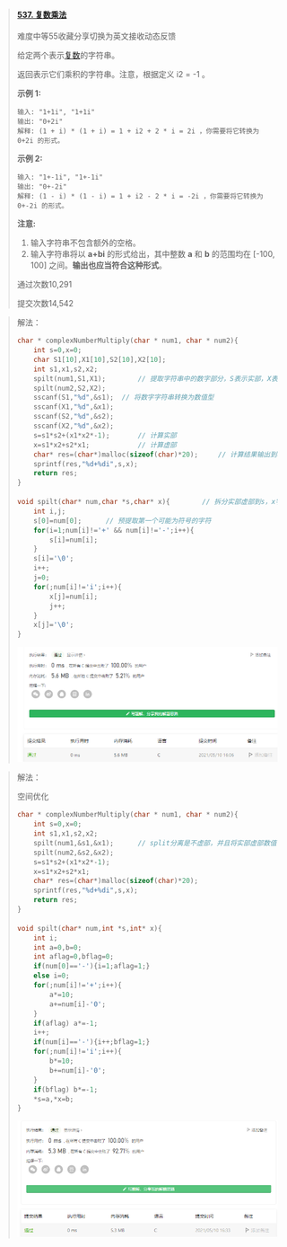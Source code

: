 > #### [537. 复数乘法](https://leetcode-cn.com/problems/complex-number-multiplication/)
>
> 难度中等55收藏分享切换为英文接收动态反馈
>
> 给定两个表示[复数](https://baike.baidu.com/item/复数/254365?fr=aladdin)的字符串。
>
> 返回表示它们乘积的字符串。注意，根据定义 i2 = -1 。
>
> **示例 1:**
>
> ```
> 输入: "1+1i", "1+1i"
> 输出: "0+2i"
> 解释: (1 + i) * (1 + i) = 1 + i2 + 2 * i = 2i ，你需要将它转换为 0+2i 的形式。
> ```
>
> **示例 2:**
>
> ```
> 输入: "1+-1i", "1+-1i"
> 输出: "0+-2i"
> 解释: (1 - i) * (1 - i) = 1 + i2 - 2 * i = -2i ，你需要将它转换为 0+-2i 的形式。 
> ```
>
> **注意:**
>
> 1. 输入字符串不包含额外的空格。
> 2. 输入字符串将以 **a+bi** 的形式给出，其中整数 **a** 和 **b** 的范围均在 [-100, 100] 之间。**输出也应当符合这种形式**。
>
> 通过次数10,291
>
> 提交次数14,542

> 解法：
>
> ```c
> char * complexNumberMultiply(char * num1, char * num2){
>     int s=0,x=0;
>     char S1[10],X1[10],S2[10],X2[10];
>     int s1,x1,s2,x2;
>     spilt(num1,S1,X1); 		// 提取字符串中的数字部分，S表示实部，X表示虚部
>     spilt(num2,S2,X2);
>     sscanf(S1,"%d",&s1);	// 将数字字符串转换为数值型
>     sscanf(X1,"%d",&x1);
>     sscanf(S2,"%d",&s2);
>     sscanf(X2,"%d",&x2);
>     s=s1*s2+(x1*x2*-1);		// 计算实部
>     x=s1*x2+s2*x1;			// 计算虚部
>     char* res=(char*)malloc(sizeof(char)*20);		// 计算结果输出到格式化字符串中
>     sprintf(res,"%d+%di",s,x);
>     return res;
> }
> 
> void spilt(char* num,char *s,char* x){		// 拆分实部虚部到s，x字符数组中其中包含字符数不包含i和运算符
>     int i,j;
>     s[0]=num[0];		// 预提取第一个可能为符号的字符
>     for(i=1;num[i]!='+' && num[i]!='-';i++){
>         s[i]=num[i];
>     }
>     s[i]='\0';
>     i++;
>     j=0;
>     for(;num[i]!='i';i++){
>         x[j]=num[i];
>         j++;
>     }
>     x[j]='\0';
> }
> ```
>
> ![image-20210510160703552](image\image-20210510160703552.png)

> 解法：
>
> 空间优化
>
> ```c
> char * complexNumberMultiply(char * num1, char * num2){
>     int s=0,x=0;
>     int s1,x1,s2,x2;
>     spilt(num1,&s1,&x1);		// split分离是不虚部，并且将实部虚部数值化
>     spilt(num2,&s2,&x2);
>     s=s1*s2+(x1*x2*-1);
>     x=s1*x2+s2*x1;
>     char* res=(char*)malloc(sizeof(char)*20);
>     sprintf(res,"%d+%di",s,x);
>     return res;
> }
> 
> void spilt(char* num,int *s,int* x){
>     int i;
>     int a=0,b=0;
>     int aflag=0,bflag=0;
>     if(num[0]=='-'){i=1;aflag=1;}
>     else i=0;
>     for(;num[i]!='+';i++){
>         a*=10;
>         a+=num[i]-'0';
>     }
>     if(aflag) a*=-1;
>     i++;
>     if(num[i]=='-'){i++;bflag=1;}
>     for(;num[i]!='i';i++){
>         b*=10;
>         b+=num[i]-'0';
>     }
>     if(bflag) b*=-1;
>     *s=a,*x=b;
> }
> ```
>
> ![image-20210510163421659](image\image-20210510163421659.png)